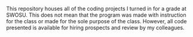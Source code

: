 This repository houses all of the coding projects I turned in for a grade at SWOSU. This does not mean that the program was made with instruction for the class or made for the sole purpose of the class. However, all code presented is available for hiring prospects and review by my colleagues.
